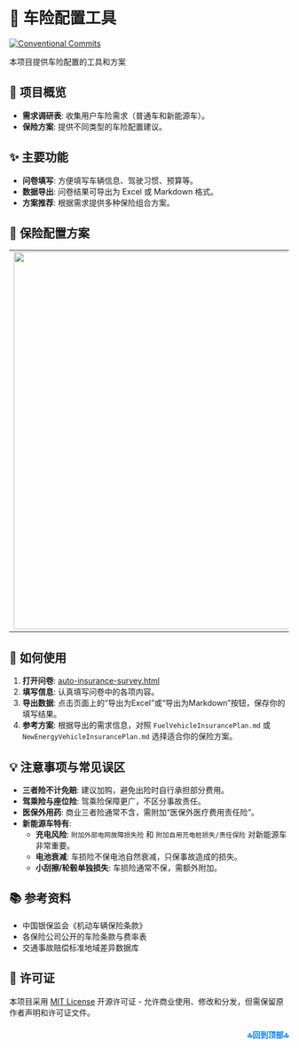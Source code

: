 <a name="readme-top"></a>

# 🚗 车险配置工具
[![Conventional Commits](https://img.shields.io/badge/Conventional%20Commits-1.0.0-%23FE5196?logo=conventionalcommits&logoColor=white)](https://conventionalcommits.org)

本项目提供车险配置的工具和方案

## 📖 项目概览

* **需求调研表**: 收集用户车险需求（普通车和新能源车）。
* **保险方案**: 提供不同类型的车险配置建议。

## ✨ 主要功能

* **问卷填写**: 方便填写车辆信息、驾驶习惯、预算等。
* **数据导出**: 问卷结果可导出为 Excel 或 Markdown 格式。
* **方案推荐**: 根据需求提供多种保险组合方案。

## 📝 保险配置方案
<table>
 <tr>
   <td><img src=https://m.360buyimg.com/i/jfs/t1/287578/12/16463/385908/686a68cfF9ea622b2/c7419b448f1bb95b.png width=680/></td>
   <td><img src=https://m.360buyimg.com/i/jfs/t1/304164/5/16033/594199/686a6609F4ae564ea/d4ceabf8308c6394.png width=600/></td>
</tr>
</table>

## 🚀 如何使用

1.  **打开问卷**: [auto-insurance-survey.html](https://shitaobaby.github.io/Auto-Insurance-Planner/auto-insurance-survey.html)
2.  **填写信息**: 认真填写问卷中的各项内容。
3.  **导出数据**: 点击页面上的“导出为Excel”或“导出为Markdown”按钮，保存你的填写结果。
4.  **参考方案**: 根据导出的需求信息，对照 `FuelVehicleInsurancePlan.md` 或 `NewEnergyVehicleInsurancePlan.md` 选择适合你的保险方案。

## 💡 注意事项与常见误区

* **三者险不计免赔**: 建议加购，避免出险时自行承担部分费用。
* **驾乘险与座位险**: 驾乘险保障更广，不区分事故责任。
* **医保外用药**: 商业三者险通常不含，需附加“医保外医疗费用责任险”。
* **新能源车特有**:
    * **充电风险**: `附加外部电网故障损失险` 和 `附加自用充电桩损失/责任保险` 对新能源车非常重要。
    * **电池衰减**: 车损险不保电池自然衰减，只保事故造成的损失。
    * **小刮擦/轮毂单独损失**: 车损险通常不保，需额外附加。

## 📚 参考资料
- 中国银保监会《机动车辆保险条款》
- 各保险公司公开的车险条款与费率表
- 交通事故赔偿标准地域差异数据库

## 📜 许可证
本项目采用 [MIT License](https://github.com/shitaobaby/CarInsuranceOptimizer/blob/main/LICENSE) 开源许可证 - 允许商业使用、修改和分发，但需保留原作者声明和许可证文件。

<p align="right" style="font-size: 14px; color: #555; margin-top: 20px;">
    <a href="#readme-top" style="text-decoration: none; color: #007bff; font-weight: bold;">
        🔝回到顶部🔝
    </a>
</p>
